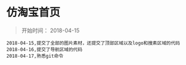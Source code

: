 # 仿淘宝首页

> 开始时间： 2018-04-15

```
2018-04-15,提交了全部的图片素材，还提交了顶部区域以及logo和搜素区域的代码
2018-04-16,提交了导航区域的代码
2018-04-17,熟悉git命令
```